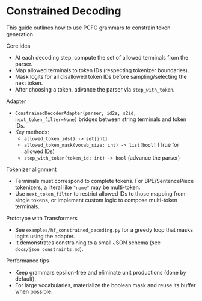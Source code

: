 # Constrained Decoding

This guide outlines how to use PCFG grammars to constrain token generation.

Core idea
- At each decoding step, compute the set of allowed terminals from the parser.
- Map allowed terminals to token IDs (respecting tokenizer boundaries).
- Mask logits for all disallowed token IDs before sampling/selecting the next token.
- After choosing a token, advance the parser via `step_with_token`.

Adapter
- `ConstrainedDecoderAdapter(parser, id2s, s2id, next_token_filter=None)` bridges between string terminals and token IDs.
- Key methods:
  - `allowed_token_ids() -> set[int]`
  - `allowed_token_mask(vocab_size: int) -> list[bool]` (True for allowed IDs)
  - `step_with_token(token_id: int) -> bool` (advance the parser)

Tokenizer alignment
- Terminals must correspond to complete tokens. For BPE/SentencePiece tokenizers, a literal like `"name"` may be multi-token.
- Use `next_token_filter` to restrict allowed IDs to those mapping from single tokens, or implement custom logic to compose multi-token terminals.

Prototype with Transformers
- See `examples/hf_constrained_decoding.py` for a greedy loop that masks logits using the adapter.
- It demonstrates constraining to a small JSON schema (see `docs/json_constraints.md`).

Performance tips
- Keep grammars epsilon-free and eliminate unit productions (done by default).
- For large vocabularies, materialize the boolean mask and reuse its buffer when possible.

